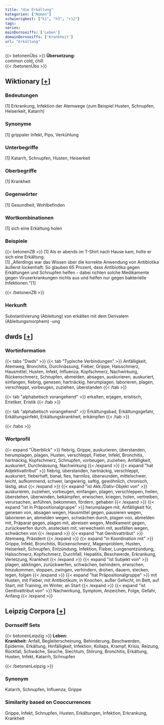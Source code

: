 ```yaml
---
title: "die Erkältung"
kategorien: ["Nomen"]
schwierigkeit: ["k1", "h3", "r12"]
tags:
series:
mainDornseiffs: ['Leben']
domainDornseiffs: ['Krankheit']
url: "Erkältung"
---
```


{{< betonenÜbs >}}
**Übersetzung:**  
common cold, chill  
{{< /betonenÜbs >}}

## Wiktionary [[+](https://de.wiktionary.org/wiki/Erkältung)]

### Bedeutungen
[1] Erkrankung, Infektion der Atemwege (zum Beispiel Husten, Schnupfen, Heiserkeit, Katarrh)  

### Synonyme
[1] grippaler Infekt, Pips, Verkühlung  

### Unterbegriffe
[1] Katarrh, Schnupfen, Husten, Heiserkeit  

### Oberbegriffe
[1] Krankheit  

### Gegenwörter
[1] Gesundheit, Wohlbefinden  

### Wortkombinationen
[1] sich eine Erkältung holen  

### Beispiele
{{< betonenZB >}}
[1] Als er abends im T-Shirt nach Hause kam, holte er sich eine Erkältung.  
[1] „Allerdings war das Wissen über die korrekte Anwendung von Antibiotika äußerst lückenhaft: So glauben 65 Prozent, dass Antibiotika gegen Erkältungen und Schnupfen helfen - dabei richten solche Medikamente gegen Viruserkrankungen nichts aus und helfen nur gegen bakterielle Infektionen.“[1]  

{{< /betonenZB >}}
### Herkunft
Substantivierung (Ableitung) von erkälten mit dem Derivatem (Ableitungsmorphem) -ung  



## dwds [[+](https://www.dwds.de/wb/Erkältung)]

### Wortinformation
{{< tabs "Dwds" >}}
{{< tab "Typische Verbindungen" >}}
Anfälligkeit, Atemweg, Bronchitis, Durchnässung, Fieber, Grippe, Halsschmerz, Hausmittel, Husten, Infekt, Influenza, Kopfschmerz, Nachwirkung, Rückenschmerz, Schnupfen, abmelden, absagen, auskurieren, auskuriert, einfangen, fiebrig, genesen, hartnäckig, herumplagen, laborieren, plagen, verschleppt, vorbeugen, zuziehen, überstanden
{{< /tab >}}

{{< tab "alphabetisch vorangehend" >}}
erkalten, erjagen, eristisch, Eristiker, Eristik
{{< /tab >}}

{{< tab "alphabetisch vorangehend" >}}
Erkältungsbad, Erkältungsgefahr, Erkältungsinfekt, Erkältungskrankheit, erkämpfen
{{< /tab >}}

{{< /tabs >}}

### Wortprofil
{{< expand "Überblick" >}} fiebrig, Grippe, auskurieren, überstanden, herumplagen, plagen, Husten, verschleppt, Fieber, Infekt, Bronchitis, hartnäckig, Kopfschmerz, Schnupfen, vorbeugen, zuziehen, Anfälligkeit, auskuriert, Durchnässung, Nachwirkung {{< /expand >}}
{{< expand "hat Adjektivattribut" >}} fiebrig, überstanden, hartnäckig, verschleppt, auskuriert, fieberhaft, banal, fies, harmlos, überwunden, mittelschwer, leicht, aufkommend, schwer, langwierig, saftig, gewöhnlich, chronisch, lästig, akut {{< /expand >}}
{{< expand "ist Akk./Dativ-Objekt von" >}} auskurieren, zuziehen, vorbeugen, einfangen, plagen, verschleppen, heilen, überstehen, überwinden, bekämpfen, erwischen, kriegen, holen, vertreiben, verursachen, anführen, bekommen, fördern, gehaben {{< /expand >}}
{{< expand "ist in Präpositionalgruppe" >}} herumplagen mit, Anfälligkeit für, genesen von, absagen wegen, Hausmittel gegen, pausieren wegen, laborieren an, abmelden wegen, schwächen durch, plagen von, abmelden mit, Präparat gegen, plagen mit, abreisen wegen, Medikament gegen, zurückwerfen durch, anstecken mit, verwechseln mit, ausfällen wegen, schwächen von {{< /expand >}}
{{< expand "hat Genitivattribut" >}} Atemweg, Präsident {{< /expand >}}
{{< expand "in Koordination mit" >}} Grippe, Infekt, Bronchitis, Rückenschmerz, Magenproblem, Husten, Heiserkeit, Schnupfen, Entzündung, Infektion, Fieber, Lungenentzündung, Halsschmerz, Kopfschmerz, Durchfall, Hepatitis, Beschwerde, Erkrankung, Verletzung, Krankheit {{< /expand >}}
{{< expand "ist Subjekt von" >}} plagen, abklingen, zurückwerfen, schwächen, behindern, erwischen, hinzukommen, stoppen, zwingen, verhindern, drohen, dauern, stecken, legen, folgen {{< /expand >}}
{{< expand "hat Präpositionalgruppe" >}} mit Husten, mit Fieber, mit Antibiotikum, in Knochen, außer Gefecht, im Bett, auf Start, mit Training, im Winter, an Start {{< /expand >}}
{{< expand "ist Genitivattribut von" >}} Nachwirkung, Symptom, Anzeichen, Folge, Gefahr, Anfang {{< /expand >}}

## Leipzig Corpora [[+](https://corpora.uni-leipzig.de/en/res?word=Erkältung&corpusId=deu_newscrawl-public_2018)]

### Dornseiff Sets
{{< betonenLeipzig >}}
**Leben:**  
**Krankheit:** Anfall, Begleiterscheinung, Behinderung, Beschwerden, Epidemie, Erkältung, Hinfälligkeit, Infektion, Kollaps, Krampf, Krisis, Reizung, Rückfall, Schwäche, Seuche, Siechtum, Störung, Bronchitis, Erkältung, Husten, Infekt, Katarrh, Schnupfen  

{{< /betonenLeipzig >}}

### Synonym
Katarrh, Schnupfen, Influenza, Grippe


### Similarity based on Cooccurrences
Grippe, Infekt, Schnupfen, Husten, Erkältungen, Infektion, Erkrankung, Krankheit

